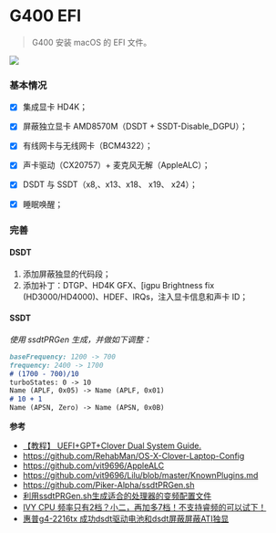 # G400 EFI

> G400 安装 macOS 的 EFI 文件。

![](https://ws2.sinaimg.cn/large/006tNc79gy1fkpyp60mnuj30ga09ugo2.jpg)

### 基本情况

- [x] 集成显卡 HD4K；
- [x] 屏蔽独立显卡 AMD8570M（DSDT + SSDT-Disable_DGPU）；
- [x] 有线网卡与无线网卡（BCM4322）；
- [x] 声卡驱动（CX20757）+ 麦克风无解（AppleALC）；
- [x] DSDT 与 SSDT（x8,、x13、x18、 x19、 x24）；
- [x] 睡眠唤醒；



### 完善

#### DSDT

1. 添加屏蔽独显的代码段；
2. 添加补丁：DTGP、HD4K GFX、[igpu Brightness fix (HD3000/HD4000)、HDEF、IRQs，注入显卡信息和声卡 ID；

#### SSDT

*使用 ssdtPRGen 生成，并做如下调整：*

```markdown
baseFrequency: 1200 -> 700
frequency: 2400 -> 1700
# (1700 - 700)/10
turboStates: 0 -> 10
Name (APLF, 0x05) -> Name (APLF, 0x01)
# 10 + 1
Name (APSN, Zero) -> Name (APSN, 0x0B)
```



**参考**

- [【教程】 UEFI+GPT+Clover Dual System Guide.](http://bbs.pcbeta.com/forum.php?mod=viewthread&tid=1443155)
- https://github.com/RehabMan/OS-X-Clover-Laptop-Config
- https://github.com/vit9696/AppleALC
- https://github.com/vit9696/Lilu/blob/master/KnownPlugins.md
- https://github.com/Piker-Alpha/ssdtPRGen.sh
- [利用ssdtPRGen.sh生成适合的处理器的变频配置文件](http://bbs.pcbeta.com/viewthread-1585347-1-1.html)
- [IVY CPU 频率只有2档？小二，再加多7档！不支持睿频的可以试下！](http://bbs.pcbeta.com/viewthread-1490196-1-1.html)
- [惠普g4-2216tx 成功dsdt驱动电池和dsdt屏蔽屏蔽ATI独显](http://bbs.pcbeta.com/viewthread-1444322-1-1.html)